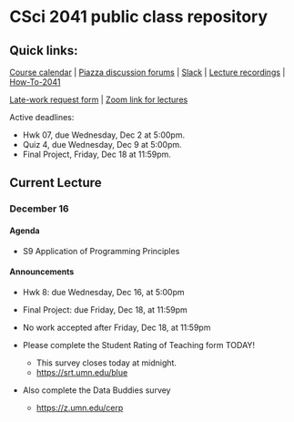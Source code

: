 [//]: # (This file is GENERATED - do not edit.)

# CSci 2041 public class repository

## Quick links:

[Course
calendar](https://calendar.google.com/calendar?cid=dW1uLmVkdV80NHUyb2UzMm90M2FxamVsdXEyOTB0c21ka0Bncm91cC5jYWxlbmRhci5nb29nbGUuY29t)
|
[Piazza discussion
  forums](https://piazza.com/umn/fall2020/csci2041sections01and20)
|
[Slack](https://umn-csci-2041-F20.slack.com)
|
[Lecture
recordings](https://drive.google.com/drive/folders/1viroA_2NCEq5LdgWrANsGHD6SSZ9bXld?usp=sharing)
|
[How-To-2041](https://github.umn.edu/umn-csci-2041-F20/public-class-repo/tree/master/Course-Info/How-To-2041.md)

[Late-work request form](https://forms.gle/mZSdyRTZYpSyHTBQ6)
|
[Zoom link for lectures](https://umn.zoom.us/j/94442302763?pwd=SGNnUHcrcUJua1NwK200NFJ6c1k1dz09)

Active deadlines:
- Hwk 07, due Wednesday, Dec 2 at 5:00pm.
- Quiz 4, due Wednesday, Dec 9 at 5:00pm.
- Final Project, Friday, Dec 18 at 11:59pm.

## Current Lecture

### December 16
#### Agenda
- S9 Application of Programming Principles 

#### Announcements

- Hwk 8: due Wednesday, Dec 16, at 5:00pm 
- Final Project: due Friday, Dec 18, at 11:59pm 
- No work accepted after Friday, Dec 18, at 11:59pm 
- Please complete the Student Rating of Teaching form TODAY!
  - This survey closes today at midnight. 
  - https://srt.umn.edu/blue 

 
- Also complete the Data Buddies survey
  - https://z.umn.edu/cerp 

 





